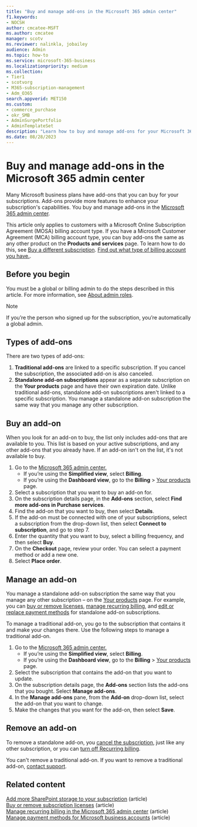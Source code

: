 ```yaml
---
title: "Buy and manage add-ons in the Microsoft 365 admin center"
f1.keywords:
- NOCSH
author: cmcatee-MSFT
ms.author: cmcatee
manager: scotv
ms.reviewer: nalinkla, jobailey
audience: Admin
ms.topic: how-to
ms.service: microsoft-365-business
ms.localizationpriority: medium
ms.collection: 
- Tier1
- scotvorg
- M365-subscription-management
- Adm_O365
search.appverid: MET150
ms.custom: 
- commerce_purchase
- okr_SMB
- AdminSurgePortfolio
- AdminTemplateSet
description: "Learn how to buy and manage add-ons for your Microsoft 365 for business subscription."
ms.date: 08/28/2023
---
```


# Buy and manage add-ons in the Microsoft 365 admin center

Many Microsoft business plans have add-ons that you can buy for your subscriptions. Add-ons provide more features to enhance your subscription's capabilities. You buy and manage add-ons in the <a href="https://go.microsoft.com/fwlink/p/?linkid=2024339" target="_blank">Microsoft 365 admin center</a>.

This article only applies to customers with a Microsoft Online Subscription Agreement (MOSA) billing account type. If you have a Microsoft Customer Agreement (MCA) billing account type, you can buy add-ons the same as any other product on the **Products and services** page. To learn how to do this, see [Buy a different subscription](try-or-buy-microsoft-365.md#buy-a-different-subscription).  [Find out what type of billing account you have.](manage-billing-accounts.md#view-my-billing-accounts).

## Before you begin

You must be a global or billing admin to do the steps described in this article. For more information, see [About admin roles](../admin/add-users/about-admin-roles.md).

> [!NOTE]
> If you’re the person who signed up for the subscription, you’re automatically a global admin.

## Types of add-ons

There are two types of add-ons:

1. **Traditional add-ons** are linked to a specific subscription. If you cancel the subscription, the associated add-on is also canceled.
2. **Standalone add-on subscriptions** appear as a separate subscription on the **Your products** page and have their own expiration date. Unlike traditional add-ons, standalone add-on subscriptions aren't linked to a specific subscription. You manage a standalone add-on subscription the same way that you manage any other subscription.

## Buy an add-on

When you look for an add-on to buy, the list only includes add-ons that are available to you. This list is based on your active subscriptions, and any other add-ons that you already have. If an add-on isn't on the list, it's not available to buy.

1. Go to the <a href="https://go.microsoft.com/fwlink/p/?linkid=2024339" target="_blank">Microsoft 365 admin center.</a>
    - If you’re using the **Simplified view**, select **Billing**.
    - If you’re using the **Dashboard view**, go to the **Billing** > <a href="https://go.microsoft.com/fwlink/p/?linkid=842054" target="_blank">Your products</a> page.
2. Select a subscription that you want to buy an add-on for.
3. On the subscription details page, in the **Add-ons** section, select **Find more add-ons in Purchase services**.
4. Find the add-on that you want to buy, then select **Details**.
5. If the add-on must be connected with one of your subscriptions, select a subscription from the drop-down list, then select **Connect to subscription**, and go to step 7.
6. Enter the quantity that you want to buy, select a billing frequency, and then select **Buy**.
7. On the **Checkout** page, review your order. You can select a payment method or add a new one.
8. Select **Place order**.

## Manage an add-on

You manage a standalone add-on subscription the same way that you manage any other subscription – on the <a href="https://go.microsoft.com/fwlink/p/?linkid=842054" target="_blank">Your products</a> page. For example, you can [buy or remove licenses](licenses/buy-licenses.md), [manage recurring billing](subscriptions/renew-your-subscription.md), and [edit or replace payment methods](billing-and-payments/manage-payment-methods.md) for standalone add-on subscriptions.

To manage a traditional add-on, you go to the subscription that contains it and make your changes there. Use the following steps to manage a traditional add-on.

1. Go to the <a href="https://go.microsoft.com/fwlink/p/?linkid=2024339" target="_blank">Microsoft 365 admin center.</a>
    - If you’re using the **Simplified view**, select **Billing**.
    - If you’re using the **Dashboard view**, go to the **Billing** > <a href="https://go.microsoft.com/fwlink/p/?linkid=842054" target="_blank">Your products</a> page.
2. Select the subscription that  contains the add-on that you want to update.
3. On the subscription details page, the **Add-ons** section lists the add-ons that you bought. Select **Manage add-ons**.
4. In the **Manage add-ons** pane, from the **Add-on** drop-down list, select the add-on that you want to change.
5. Make the changes that you want for the add-on, then select **Save**.

## Remove an add-on

To remove a standalone add-on, you [cancel the subscription](subscriptions/cancel-your-subscription.md), just like any other subscription, or you can [turn off Recurring billing](subscriptions/renew-your-subscription.md).

You can't remove a traditional add-on. If you want to remove a traditional add-on, [contact support](../admin/get-help-support.md).
  
## Related content

[Add more SharePoint storage to your subscription](add-storage-space.md) (article)\
[Buy or remove subscription licenses](licenses/buy-licenses.md) (article)\
[Manage recurring billing in the Microsoft 365 admin center](subscriptions/renew-your-subscription.md) (article)\
[Manage payment methods for Microsoft business accounts](billing-and-payments/manage-payment-methods.md) (article)
